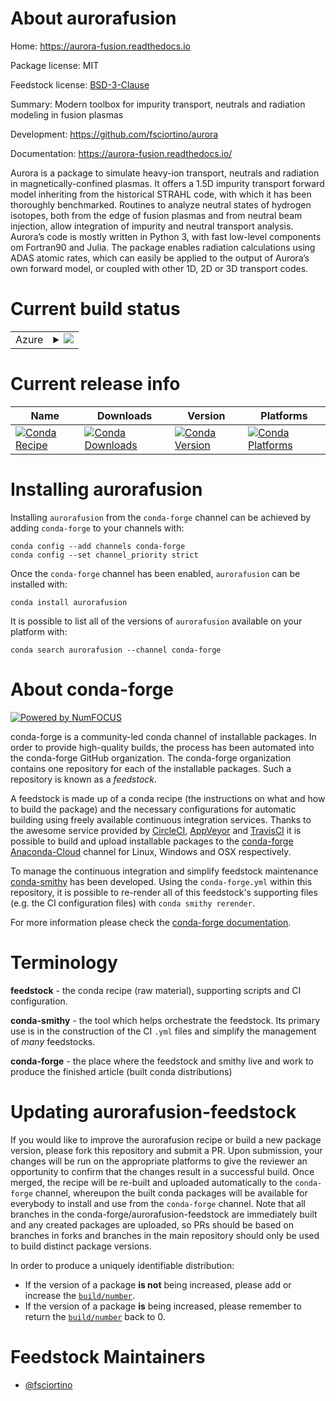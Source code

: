 About aurorafusion
==================

Home: https://aurora-fusion.readthedocs.io

Package license: MIT

Feedstock license: [BSD-3-Clause](https://github.com/conda-forge/aurorafusion-feedstock/blob/master/LICENSE.txt)

Summary: Modern toolbox for impurity transport, neutrals and radiation modeling in fusion plasmas

Development: https://github.com/fsciortino/aurora

Documentation: https://aurora-fusion.readthedocs.io/

Aurora is a package to simulate heavy-ion transport, neutrals and radiation in magnetically-confined plasmas.
It offers a 1.5D impurity transport forward model inheriting from the historical STRAHL code,
with which it has been thoroughly benchmarked. Routines to analyze neutral states of hydrogen
isotopes, both from the edge of fusion plasmas and from neutral beam injection, allow integration
of impurity and neutral transport analysis.
Aurora’s code is mostly written in Python 3, with fast low-level components om Fortran90 and Julia.
The package enables radiation calculations using ADAS atomic rates, which can easily be applied
to the output of Aurora’s own forward model, or coupled with other 1D, 2D or 3D transport codes.


Current build status
====================


<table>
    
  <tr>
    <td>Azure</td>
    <td>
      <details>
        <summary>
          <a href="https://dev.azure.com/conda-forge/feedstock-builds/_build/latest?definitionId=12588&branchName=master">
            <img src="https://dev.azure.com/conda-forge/feedstock-builds/_apis/build/status/aurorafusion-feedstock?branchName=master">
          </a>
        </summary>
        <table>
          <thead><tr><th>Variant</th><th>Status</th></tr></thead>
          <tbody><tr>
              <td>linux_64_numpy1.17python3.6.____cpython</td>
              <td>
                <a href="https://dev.azure.com/conda-forge/feedstock-builds/_build/latest?definitionId=12588&branchName=master">
                  <img src="https://dev.azure.com/conda-forge/feedstock-builds/_apis/build/status/aurorafusion-feedstock?branchName=master&jobName=linux&configuration=linux_64_numpy1.17python3.6.____cpython" alt="variant">
                </a>
              </td>
            </tr><tr>
              <td>linux_64_numpy1.17python3.7.____cpython</td>
              <td>
                <a href="https://dev.azure.com/conda-forge/feedstock-builds/_build/latest?definitionId=12588&branchName=master">
                  <img src="https://dev.azure.com/conda-forge/feedstock-builds/_apis/build/status/aurorafusion-feedstock?branchName=master&jobName=linux&configuration=linux_64_numpy1.17python3.7.____cpython" alt="variant">
                </a>
              </td>
            </tr><tr>
              <td>linux_64_numpy1.17python3.8.____cpython</td>
              <td>
                <a href="https://dev.azure.com/conda-forge/feedstock-builds/_build/latest?definitionId=12588&branchName=master">
                  <img src="https://dev.azure.com/conda-forge/feedstock-builds/_apis/build/status/aurorafusion-feedstock?branchName=master&jobName=linux&configuration=linux_64_numpy1.17python3.8.____cpython" alt="variant">
                </a>
              </td>
            </tr><tr>
              <td>linux_64_numpy1.18python3.6.____73_pypy</td>
              <td>
                <a href="https://dev.azure.com/conda-forge/feedstock-builds/_build/latest?definitionId=12588&branchName=master">
                  <img src="https://dev.azure.com/conda-forge/feedstock-builds/_apis/build/status/aurorafusion-feedstock?branchName=master&jobName=linux&configuration=linux_64_numpy1.18python3.6.____73_pypy" alt="variant">
                </a>
              </td>
            </tr><tr>
              <td>linux_64_numpy1.19python3.7.____73_pypy</td>
              <td>
                <a href="https://dev.azure.com/conda-forge/feedstock-builds/_build/latest?definitionId=12588&branchName=master">
                  <img src="https://dev.azure.com/conda-forge/feedstock-builds/_apis/build/status/aurorafusion-feedstock?branchName=master&jobName=linux&configuration=linux_64_numpy1.19python3.7.____73_pypy" alt="variant">
                </a>
              </td>
            </tr><tr>
              <td>osx_64_numpy1.17python3.6.____cpython</td>
              <td>
                <a href="https://dev.azure.com/conda-forge/feedstock-builds/_build/latest?definitionId=12588&branchName=master">
                  <img src="https://dev.azure.com/conda-forge/feedstock-builds/_apis/build/status/aurorafusion-feedstock?branchName=master&jobName=osx&configuration=osx_64_numpy1.17python3.6.____cpython" alt="variant">
                </a>
              </td>
            </tr><tr>
              <td>osx_64_numpy1.17python3.7.____cpython</td>
              <td>
                <a href="https://dev.azure.com/conda-forge/feedstock-builds/_build/latest?definitionId=12588&branchName=master">
                  <img src="https://dev.azure.com/conda-forge/feedstock-builds/_apis/build/status/aurorafusion-feedstock?branchName=master&jobName=osx&configuration=osx_64_numpy1.17python3.7.____cpython" alt="variant">
                </a>
              </td>
            </tr><tr>
              <td>osx_64_numpy1.17python3.8.____cpython</td>
              <td>
                <a href="https://dev.azure.com/conda-forge/feedstock-builds/_build/latest?definitionId=12588&branchName=master">
                  <img src="https://dev.azure.com/conda-forge/feedstock-builds/_apis/build/status/aurorafusion-feedstock?branchName=master&jobName=osx&configuration=osx_64_numpy1.17python3.8.____cpython" alt="variant">
                </a>
              </td>
            </tr><tr>
              <td>osx_64_numpy1.18python3.6.____73_pypy</td>
              <td>
                <a href="https://dev.azure.com/conda-forge/feedstock-builds/_build/latest?definitionId=12588&branchName=master">
                  <img src="https://dev.azure.com/conda-forge/feedstock-builds/_apis/build/status/aurorafusion-feedstock?branchName=master&jobName=osx&configuration=osx_64_numpy1.18python3.6.____73_pypy" alt="variant">
                </a>
              </td>
            </tr><tr>
              <td>osx_64_numpy1.19python3.7.____73_pypy</td>
              <td>
                <a href="https://dev.azure.com/conda-forge/feedstock-builds/_build/latest?definitionId=12588&branchName=master">
                  <img src="https://dev.azure.com/conda-forge/feedstock-builds/_apis/build/status/aurorafusion-feedstock?branchName=master&jobName=osx&configuration=osx_64_numpy1.19python3.7.____73_pypy" alt="variant">
                </a>
              </td>
            </tr><tr>
              <td>win_64_python3.6.____cpython</td>
              <td>
                <a href="https://dev.azure.com/conda-forge/feedstock-builds/_build/latest?definitionId=12588&branchName=master">
                  <img src="https://dev.azure.com/conda-forge/feedstock-builds/_apis/build/status/aurorafusion-feedstock?branchName=master&jobName=win&configuration=win_64_python3.6.____cpython" alt="variant">
                </a>
              </td>
            </tr><tr>
              <td>win_64_python3.7.____cpython</td>
              <td>
                <a href="https://dev.azure.com/conda-forge/feedstock-builds/_build/latest?definitionId=12588&branchName=master">
                  <img src="https://dev.azure.com/conda-forge/feedstock-builds/_apis/build/status/aurorafusion-feedstock?branchName=master&jobName=win&configuration=win_64_python3.7.____cpython" alt="variant">
                </a>
              </td>
            </tr><tr>
              <td>win_64_python3.8.____cpython</td>
              <td>
                <a href="https://dev.azure.com/conda-forge/feedstock-builds/_build/latest?definitionId=12588&branchName=master">
                  <img src="https://dev.azure.com/conda-forge/feedstock-builds/_apis/build/status/aurorafusion-feedstock?branchName=master&jobName=win&configuration=win_64_python3.8.____cpython" alt="variant">
                </a>
              </td>
            </tr>
          </tbody>
        </table>
      </details>
    </td>
  </tr>
</table>

Current release info
====================

| Name | Downloads | Version | Platforms |
| --- | --- | --- | --- |
| [![Conda Recipe](https://img.shields.io/badge/recipe-aurorafusion-green.svg)](https://anaconda.org/conda-forge/aurorafusion) | [![Conda Downloads](https://img.shields.io/conda/dn/conda-forge/aurorafusion.svg)](https://anaconda.org/conda-forge/aurorafusion) | [![Conda Version](https://img.shields.io/conda/vn/conda-forge/aurorafusion.svg)](https://anaconda.org/conda-forge/aurorafusion) | [![Conda Platforms](https://img.shields.io/conda/pn/conda-forge/aurorafusion.svg)](https://anaconda.org/conda-forge/aurorafusion) |

Installing aurorafusion
=======================

Installing `aurorafusion` from the `conda-forge` channel can be achieved by adding `conda-forge` to your channels with:

```
conda config --add channels conda-forge
conda config --set channel_priority strict
```

Once the `conda-forge` channel has been enabled, `aurorafusion` can be installed with:

```
conda install aurorafusion
```

It is possible to list all of the versions of `aurorafusion` available on your platform with:

```
conda search aurorafusion --channel conda-forge
```


About conda-forge
=================

[![Powered by NumFOCUS](https://img.shields.io/badge/powered%20by-NumFOCUS-orange.svg?style=flat&colorA=E1523D&colorB=007D8A)](http://numfocus.org)

conda-forge is a community-led conda channel of installable packages.
In order to provide high-quality builds, the process has been automated into the
conda-forge GitHub organization. The conda-forge organization contains one repository
for each of the installable packages. Such a repository is known as a *feedstock*.

A feedstock is made up of a conda recipe (the instructions on what and how to build
the package) and the necessary configurations for automatic building using freely
available continuous integration services. Thanks to the awesome service provided by
[CircleCI](https://circleci.com/), [AppVeyor](https://www.appveyor.com/)
and [TravisCI](https://travis-ci.com/) it is possible to build and upload installable
packages to the [conda-forge](https://anaconda.org/conda-forge)
[Anaconda-Cloud](https://anaconda.org/) channel for Linux, Windows and OSX respectively.

To manage the continuous integration and simplify feedstock maintenance
[conda-smithy](https://github.com/conda-forge/conda-smithy) has been developed.
Using the ``conda-forge.yml`` within this repository, it is possible to re-render all of
this feedstock's supporting files (e.g. the CI configuration files) with ``conda smithy rerender``.

For more information please check the [conda-forge documentation](https://conda-forge.org/docs/).

Terminology
===========

**feedstock** - the conda recipe (raw material), supporting scripts and CI configuration.

**conda-smithy** - the tool which helps orchestrate the feedstock.
                   Its primary use is in the construction of the CI ``.yml`` files
                   and simplify the management of *many* feedstocks.

**conda-forge** - the place where the feedstock and smithy live and work to
                  produce the finished article (built conda distributions)


Updating aurorafusion-feedstock
===============================

If you would like to improve the aurorafusion recipe or build a new
package version, please fork this repository and submit a PR. Upon submission,
your changes will be run on the appropriate platforms to give the reviewer an
opportunity to confirm that the changes result in a successful build. Once
merged, the recipe will be re-built and uploaded automatically to the
`conda-forge` channel, whereupon the built conda packages will be available for
everybody to install and use from the `conda-forge` channel.
Note that all branches in the conda-forge/aurorafusion-feedstock are
immediately built and any created packages are uploaded, so PRs should be based
on branches in forks and branches in the main repository should only be used to
build distinct package versions.

In order to produce a uniquely identifiable distribution:
 * If the version of a package **is not** being increased, please add or increase
   the [``build/number``](https://docs.conda.io/projects/conda-build/en/latest/resources/define-metadata.html#build-number-and-string).
 * If the version of a package **is** being increased, please remember to return
   the [``build/number``](https://docs.conda.io/projects/conda-build/en/latest/resources/define-metadata.html#build-number-and-string)
   back to 0.

Feedstock Maintainers
=====================

* [@fsciortino](https://github.com/fsciortino/)

